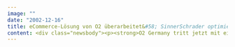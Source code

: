 ```yaml
---
image: ""
date: "2002-12-16"
title: eCommerce-Lösung von O2 überarbeitet&#58; SinnerSchrader optimiert Usability und verbessert Zielgruppenansprache
content: <div class="newsbody"><p><strong>O2 Germany tritt jetzt mit einer verbesserten eCommerce-Anwendung auf. SinnerSchrader hat die Lösung stärker auf die Verkaufsleistung ausgerichtet und die Usability weiter optimiert.</strong></p><p>Das Ziel der Neugestaltung ist, die Konversionsrate zu steigern. O2 möchte mehr Kunden über das Internet gewinnen und einen höheren Anteil der Neuverträge ohne Medienbruch online abschließen. Schließlich zeichnet sich der Vertriebskanal Internet durch sehr niedrige Prozesskosten für das Mobilfunkunternehmen aus. Im nächsten Schritt wird SinnerSchrader den Bestellprozess des Shops überarbeiten und die Beratungsqualität erhöhen. Ein Handy- und Tarifberater sowie bessere Leistungsvergleiche zwischen den Produkten erhöhen die Transparenz des Kaufprozesses. Die Kunden von O2 werden zudem künftig den Bearbeitungsstatus ihrer Bestellung im Internet einsehen können.</p><p><a href="http&#58;//shop.o2online.de">shop.o2online.de</a></p><a href="http&#58;//shop.o2online.de"></a><p><a href="http&#58;//shop.o2online.de"></a></p><p><a class="news-backlink" href="/de/"><svg class="svg-ico svg-ico--arrow-left"><use xlink&#58;href="#arrow-down"></use></svg>Zurück zur Presse Übersicht</a></p></div>
---
```

